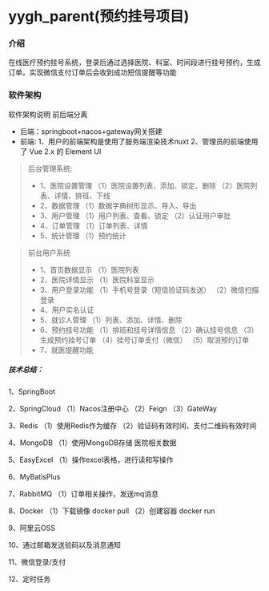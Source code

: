 # yygh_parent(预约挂号项目)


### 介绍
在线医疗预约挂号系统，登录后通过选择医院、科室、时间段进行挂号预约，生成订单。实现微信支付订单后会收到成功短信提醒等功能

### 软件架构
软件架构说明 前后端分离 
* 后端：springboot+nacos+gateway网关搭建 
* 前端: 1、用户的前端架构是使用了服务端渲染技术nuxt 2、管理员的前端使用了 Vue 2.x 的 Element UI

> 后台管理系统:
> * 1、医院设置管理
 （1）医院设置列表、添加、锁定、删除
 （2）医院列表、详情、排班、下线
> * 2、数据管理
 （1）数据字典树形显示、导入、导出
> * 3、用户管理
 （1）用户列表、查看、锁定
 （2）认证用户审批
> * 4、订单管理
 （1）订单列表、详情
> * 5、统计管理
 （1）预约统计

> 前台用户系统
> * 1、首页数据显示
 （1）医院列表
> * 2、医院详情显示
 （1）医院科室显示
> * 3、用户登录功能
 （1）手机号登录（短信验证码发送）
 （2）微信扫描登录
> * 4、用户实名认证
> * 5、就诊人管理
 （1）列表、添加、详情、删除
> * 6、预约挂号功能
 （1）排班和挂号详情信息
 （2）确认挂号信息
 （3）生成预约挂号订单
 （4）挂号订单支付（微信）
 （5）取消预约订单
> * 7、就医提醒功能




##### 技术总结：
1、SpringBoot

2、SpringCloud
（1）Nacos注册中心
（2）Feign
（3）GateWay

3、Redis
（1）使用Redis作为缓存
（2）验证码有效时间、支付二维码有效时间

4、MongoDB
（1）使用MongoDB存储 医院相关数据

5、EasyExcel
（1）操作excel表格，进行读和写操作

6、MyBatisPlus

7、RabbitMQ
（1）订单相关操作，发送mq消息

8、Docker
（1）下载镜像 docker pull 
（2）创建容器 docker run

9、阿里云OSS

10、通过邮箱发送验码以及消息通知

11、微信登录/支付

12、定时任务

